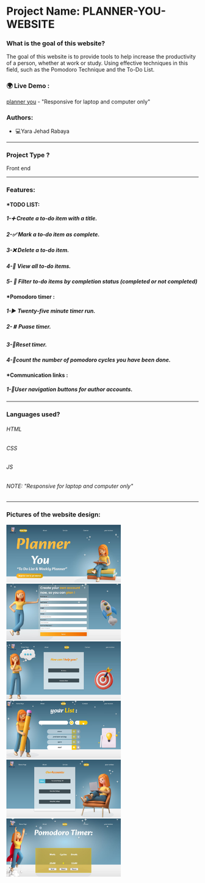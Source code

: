 # Project Name:  PLANNER-YOU-WEBSITE

### What is the goal of this website?
 The goal of this website is to provide tools to help increase the productivity of a person, whether at work or study.
Using effective techniques in this field, such as the Pomodoro Technique and the To-Do List.
### 🌍 Live Demo :
[planner you](https://planneryou.netlify.app/index.html) - "Responsive for laptop and computer only"
### Authors:
* 💻Yara Jehad Rabaya
_______________________________________________________________________________________________________________________
### Project Type ?
Front end 
_______________________________________________________________________________________________________________________
### Features:
#### *TODO LIST:
##### 1-➕ Create a to-do item with a title.
##### 2-✅ Mark a to-do item as complete.
##### 3-❌ Delete a to-do item.
##### 4-👀 View all to-do items.
##### 5- 🔄 Filter to-do items by completion status (completed or not completed)

#### *Pomodoro timer :
##### 1-▶️ Twenty-five minute timer run.
##### 2-⏸️ Puase timer.
##### 3-🔄Reset timer.
##### 4-📵count the number of pomodoro cycles you have been done.

#### *Communication links :
##### 1-📲User navigation buttons for author accounts.

______________________________________________________________________________________________________________________
### Languages used?
###### HTML
###### CSS
###### JS
###### NOTE: "Responsive for laptop and computer only"
_______________________________________________________________________________________________________________________
### Pictures of the website design:
<div>
<img src="redme pic/1.JPG" width="300">
<img src="redme pic/2.JPG" width="300">
<img src="redme pic/3.JPG" width="300">
<img src="redme pic/4.JPG" width="300">
<img src="redme pic/6.png" width="300">
<img src="redme pic/7.JPG" width="300">
